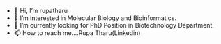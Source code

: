 - 👋 Hi, I’m rupatharu
- 👀 I’m interested in Molecular Biology and Bioinformatics.
- 🌱 I’m currently looking for PhD Position in Biotechnology Department.
- 📫 How to reach me....Rupa Tharu(Linkedin)

<!---
rupatharu/rupatharu is a ✨ special ✨ repository because its `README.md` (this file) appears on your GitHub profile.
You can click the Preview link to take a look at your changes.
--->
